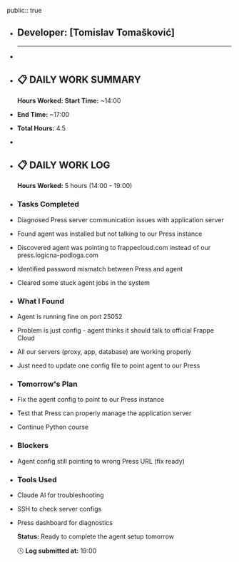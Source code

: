 public:: true

- ## Developer: [Tomislav Tomašković]
  
  ---
-
- ## **📋 DAILY WORK SUMMARY**
  
  **Hours Worked:**
  **Start Time:** ~14:00
- **End Time:** ~17:00
- **Total Hours:** 4.5
-
- ## **📋 DAILY WORK LOG**
  
  **Hours Worked:** 5 hours (14:00 - 19:00)
- ### **Tasks Completed**
- Diagnosed Press server communication issues with application server
- Found agent was installed but not talking to our Press instance
- Discovered agent was pointing to frappecloud.com instead of our press.logicna-podloga.com
- Identified password mismatch between Press and agent
- Cleared some stuck agent jobs in the system
- ### **What I Found**
- Agent is running fine on port 25052
- Problem is just config - agent thinks it should talk to official Frappe Cloud
- All our servers (proxy, app, database) are working properly
- Just need to update one config file to point agent to our Press
- ### **Tomorrow's Plan**
- Fix the agent config to point to our Press instance
- Test that Press can properly manage the application server
- Continue Python course
- ### **Blockers**
- Agent config still pointing to wrong Press URL (fix ready)
- ### **Tools Used**
- Claude AI for troubleshooting
- SSH to check server configs
- Press dashboard for diagnostics
  
  **Status:** Ready to complete the agent setup tomorrow
  
  🕓 **Log submitted at:** 19:00